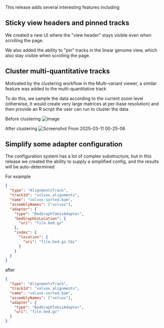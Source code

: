This release adds several interesting features including

## Sticky view headers and pinned tracks

We created a new UI where the "view header" stays visible even when scrolling
the page.

We also added the ability to "pin" tracks in the linear genome view, which also
stay visible when scrolling the page.

## Cluster multi-quantitative tracks

Motivated by the clustering workflow in the Multi-variant viewer, a similar
feature was added to the multi-quantitative track

To do this, we sample the data according to the current zoom level (otherwise,
it would create very large matrices at per-base resolution) and then provide an
R script the user can run to cluster the data

Before clustering
![image](https://github.com/user-attachments/assets/a8c64fb8-7bb4-44a1-8ea0-b54a0d88e988)

After clustering
![Screenshot From 2025-03-11 00-25-06](https://github.com/user-attachments/assets/ff026b8a-e46e-4f66-afd1-314841b4d586)

## Simplify some adapter configuration

The configuration system has a lot of complex substructure, but in this release
we created the ability to supply a simplified config, and the results will be
auto-determined

For example

```json
{
  "type": "AlignmentsTrack",
  "trackId": "volvox_alignments",
  "name": "volvox-sorted.bam",
  "assemblyNames": ["volvox"],
  "adapter": {
    "type": "BedGraphTabixAdapter",
    "bedGraphGzLocation": {
      "uri": "file.bed.gz"
    },
    "index": {
      "location": {
        "uri": "file.bed.gz.tbi"
      }
    }
  }
}
```

after

```json
{
  "type": "AlignmentsTrack",
  "trackId": "volvox_alignments",
  "name": "volvox-sorted.bam",
  "assemblyNames": ["volvox"],
  "adapter": {
    "type": "BedGraphTabixAdapter",
    "uri": "file.bed.gz"
  }
}
```

